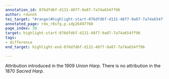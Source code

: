 ```yaml
---
annotation_id: 076dfd6f-d131-48f7-9a07-7a74a654ff96
author: rdunn5
tei_target: "#range(#highlight-start-076dfd6f-d131-48f7-9a07-7a74a654ff96, #highlight-end-076dfd6f-d131-48f7-9a07-7a74a654ff96)"
annotated_page: rdx_r8sfg.p.idp26497760
page_index: 39
target: highlight-start-076dfd6f-d131-48f7-9a07-7a74a654ff96
tags:
- difference
end_target: highlight-end-076dfd6f-d131-48f7-9a07-7a74a654ff96

---
```

Attribution introduced in the 1909 *Union Harp*.  There is no attribution in the 1870 *Sacred Harp*.
